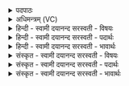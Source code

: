 <details><summary>पदपाठः</summary>

देवाः॑। गा॒तु॒वि॒द॒ इति॑ गातुऽविदः। गा॒तुम्। वि॒त्त्वा। गा॒तुम्। इ॒त॒। मन॑सः। प॒ते॒। इ॒मम्। दे॒व॒। य॒ज्ञम्। स्वाहा॑। वाते॑। धाः॒। २१।
</details>

<details><summary>अधिमन्त्रम् (VC)</summary>

- गृहपतयो देवताः
- अत्रिर्ऋषिः
- स्वराड् आर्षी उष्णिक्
- ऋषभः
</details>

<details><summary>हिन्दी - स्वामी दयानन्द सरस्वती  - विषयः</summary>

फिर भी गृहस्थों का कर्म अगले मन्त्र में कहा है ॥
</details>

<details><summary>हिन्दी - स्वामी दयानन्द सरस्वती  - पदार्थः</summary>

पदार्थान्वयभाषाः -  हे (गातुविदः) अपने गुण, कर्म और स्वभाव से पृथिवी के आने-जाने को जानने (देवाः) तथा सत्य और असत्य के अत्यन्त प्रशंसा के साथ प्रचार करनेवाले विद्वान् लोगो ! तुम (गातुम्) भूगर्भविद्यायुक्त भूगोल को (वित्त्वा) जान कर (गातुम्) पृथिवी राज्य आदि उत्तम कामों के उपकार को (इत) प्राप्त हूजिये। हे (मनसस्पते) इन्द्रियों के रोकनेहारे (देव) श्रेष्ठ विद्याबोधसम्पन्न विद्वानो ! तुममें से प्रत्येक विद्वान् गृहस्थ (स्वाहा) धर्म बढ़ानेवाली क्रिया से (इमम्) इस गृहाश्रम रूप (यज्ञम्) सब सुख पहुँचानेवाले यज्ञ को (वाते) विशेष जानने योग्य व्यवहारों में (धाः) धारण करो ॥२१॥
</details>

<details><summary>हिन्दी - स्वामी दयानन्द सरस्वती  - भावार्थः</summary>

भावार्थभाषाः -  गृहस्थों को चाहिये कि अत्यन्त प्रयत्न के साथ भूगर्भ-विद्याओं को जान, इन्द्रियों को जीत, परोपकारी होकर और उत्तम धर्म्म से गृहाश्रम के व्यवहारों को उन्नति देकर सब प्राणीमात्र को सुखी करें ॥२१॥
</details>

<details><summary>संस्कृत - स्वामी दयानन्द सरस्वती  - विषयः</summary>

पुनर्गृहस्थकर्म्मविधिमाह ॥
</details>

<details><summary>संस्कृत - स्वामी दयानन्द सरस्वती  - पदार्थः</summary>

पदार्थान्वयभाषाः -  हे गातुविदो देवाः ! यूयं गातुं वित्त्वा गातुमित। हे मनसस्पते देव ! प्रतिगृहस्थस्त्वं स्वाहेमं यज्ञं वाते धाः ॥२१॥
</details>

<details><summary>संस्कृत - स्वामी दयानन्द सरस्वती  - भावार्थः</summary>

भावार्थभाषाः -  गृहस्थानां योग्यतास्त्यतिप्रयत्नेन भूगर्भादिविद्याः संप्राप्य जितेन्द्रियाः परोपकारिणो भूत्वा सद्धर्म्मेण गृहाश्रमव्यवहारानुन्नीय सर्वान् प्राणिनः सुखयेयुः ॥२१॥
</details>